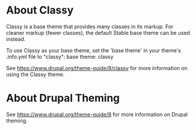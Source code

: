 # About Classy

Classy is a base theme that provides many classes in its markup. For cleaner
markup (fewer classes), the default Stable base theme can be used instead.

To use Classy as your base theme, set the 'base theme' in your theme's .info.yml
file to "classy":
  base theme: classy

See https://www.drupal.org/theme-guide/8/classy for more information on using
the Classy theme.

# About Drupal Theming

See https://www.drupal.org/theme-guide/8 for more information on Drupal theming.
